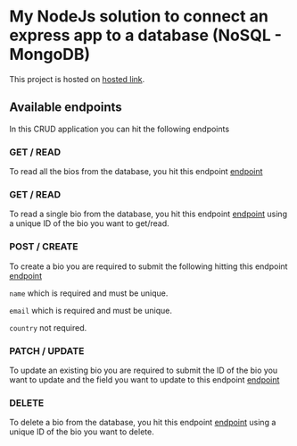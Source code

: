 # My NodeJs solution to connect an express app to a database (NoSQL - MongoDB)

This project is hosted on [hosted link](https://google.com).

## Available endpoints

In this CRUD application you can hit the following endpoints

### GET / READ

To read all the bios from the database, you hit this endpoint [endpoint](endpoint.com)

### GET / READ

To read a single bio from the database, you hit this endpoint [endpoint](endpoint.com) using a unique ID of the bio you want to get/read.

### POST / CREATE

To create a bio you are required to submit the following hitting this endpoint [endpoint](endpoint.com)

`name` which is required and must be unique.

`email` which is required and must be unique.

`country` not required.

### PATCH / UPDATE

To update an existing bio you are required to submit the ID of the bio you want to update and the field you want to update to this endpoint [endpoint](endpoint.com)

### DELETE

To delete a bio from the database, you hit this endpoint [endpoint](endpoint.com) using a unique ID of the bio you want to delete.
